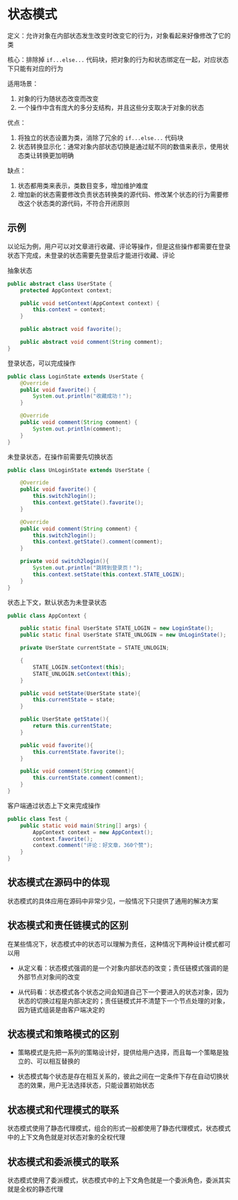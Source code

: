 # 状态模式

定义：允许对象在内部状态发生改变时改变它的行为，对象看起来好像修改了它的类

核心：排除掉 `if...else...` 代码块，把对象的行为和状态绑定在一起，对应状态下只能有对应的行为

适用场景：

1. 对象的行为随状态改变而改变
2. 一个操作中含有庞大的多分支结构，并且这些分支取决于对象的状态

优点：

1. 将独立的状态设置为类，消除了冗余的 `if...else...` 代码块
2. 状态转换显示化：通常对象内部状态切换是通过赋不同的数值来表示，使用状态类让转换更加明确

缺点：

1. 状态都用类来表示，类数目变多，增加维护难度
2. 增加新的状态需要修改负责状态转换类的源代码、修改某个状态的行为需要修改这个状态类的源代码，不符合开闭原则



## 示例

以论坛为例，用户可以对文章进行收藏、评论等操作，但是这些操作都需要在登录状态下完成，未登录的状态需要先登录后才能进行收藏、评论

抽象状态

```java
public abstract class UserState {
    protected AppContext context;

    public void setContext(AppContext context) {
        this.context = context;
    }

    public abstract void favorite();

    public abstract void comment(String comment);
}
```



登录状态，可以完成操作

```java
public class LoginState extends UserState {
    @Override
    public void favorite() {
        System.out.println("收藏成功！");
    }

    @Override
    public void comment(String comment) {
        System.out.println(comment);
    }
}
```



未登录状态，在操作前需要先切换状态

```java
public class UnLoginState extends UserState {

    @Override
    public void favorite() {
        this.switch2login();
        this.context.getState().favorite();
    }

    @Override
    public void comment(String comment) {
        this.switch2login();
        this.context.getState().comment(comment);
    }

    private void switch2login(){
        System.out.println("跳转到登录页！");
        this.context.setState(this.context.STATE_LOGIN);
    }
}
```



状态上下文，默认状态为未登录状态

```java
public class AppContext {

    public static final UserState STATE_LOGIN = new LoginState();
    public static final UserState STATE_UNLOGIN = new UnLoginState();

    private UserState currentState = STATE_UNLOGIN;

    {
        STATE_LOGIN.setContext(this);
        STATE_UNLOGIN.setContext(this);
    }

    public void setState(UserState state){
        this.currentState = state;
    }

    public UserState getState(){
        return this.currentState;
    }

    public void favorite(){
        this.currentState.favorite();
    }

    public void comment(String comment){
        this.currentState.comment(comment);
    }
}
```



客户端通过状态上下文来完成操作

```java
public class Test {
    public static void main(String[] args) {
        AppContext context = new AppContext();
        context.favorite();
        context.comment("评论：好文章，360个赞");
    }
}
```



## 状态模式在源码中的体现

状态模式的具体应用在源码中非常少见，一般情况下只提供了通用的解决方案



## 状态模式和责任链模式的区别

在某些情况下，状态模式中的状态可以理解为责任，这种情况下两种设计模式都可以用

- 从定义看：状态模式强调的是一个对象内部状态的改变；责任链模式强调的是外部节点对象间的改变

- 从代码看：状态模式各个状态之间会知道自己下一个要进入的状态对象，因为状态的切换过程是内部决定的；责任链模式并不清楚下一个节点处理的对象，因为链式组装是由客户端决定的



## 状态模式和策略模式的区别

- 策略模式是先把一系列的策略设计好，提供给用户选择，而且每一个策略是独立的、可以相互替换的

- 状态模式每个状态是存在相互关系的，彼此之间在一定条件下存在自动切换状态的效果，用户无法选择状态，只能设置初始状态



## 状态模式和代理模式的联系

状态模式使用了静态代理模式，组合的形式一般都使用了静态代理模式，状态模式中的上下文角色就是对状态对象的全权代理



## 状态模式和委派模式的联系

状态模式使用了委派模式，状态模式中的上下文角色就是一个委派角色，委派其实就是全权的静态代理